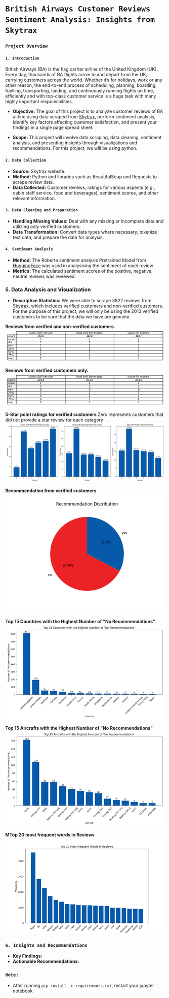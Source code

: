 # `British Airways Customer Reviews Sentiment Analysis: Insights from Skytrax`
### `Project Overview`

#### `1. Introduction`

British Airways (BA) is the flag carrier airline of the United Kingdom (UK). Every day, thousands of BA flights arrive to and depart from the UK, carrying customers across the world. Whether it’s for holidays, work or any other reason, the end-to-end process of scheduling, planning, boarding, fuelling, transporting, landing, and continuously running flights on time, efficiently and with top-class customer service is a huge task with many highly important responsibilities.

- **Objective:** The goal of this project is to analyze customer reviews of BA airline using data scraped from [Skytrax](https://www.airlinequality.com/), perform sentiment analysis, identify key factors affecting customer satisfaction, and present your findings in a single page spread sheet.

- **Scope:** This project will involve data scraping, data cleaning, sentiment analysis, and presenting insights through visualizations and recommendations. For this project, we will be using python.

#### `2. Data Collection`
- **Source:** Skytrax website.
- **Method:** Python and libraries such as BeautifulSoup and Requests to scrape review data.
- **Data Collected:** Customer reviews, ratings for various aspects (e.g., cabin staff service, food and beverages), sentiment scores, and other relevant information.

#### `3. Data Cleaning and Preparation`
- **Handling Missing Values:** Deal with any missing or incomplete data and utilizing only verified customers.
- **Data Transformation:** Convert data types where necessary, tokenize text data, and prepare the data for analysis.

#### `4. Sentiment Analysis`
- **Method:** The Roberta sentiment analysis Pretrained Model from [HuggingFace](https://huggingface.co/cardiffnlp/twitter-roberta-base-sentiment) was used in analysising the sentiment of each review
- **Metrics:** The calculated sentiment scores of the positive, negative, neutral reviews was reviewed.

### 5. Data Analysis and Visualization
- **Descriptive Statistics:** We were able to scrape 3822 reviews from [Skytrax](https://www.airlinequality.com/), which includes verified customers and non-verified customers. For the purpose of this project, we will only be using the 2013 verified customers to be sure that the data we have are genuine. 

**Reviews from verified and non-verified customers.**
![Descriptive Statistics](img/df_describe_output.png)

**Reviews from verified customers only.**
![Descriptive Statistics](img/df_describe_verified_output.png)

**5-Star point ratings for verified customers**
Zero represents customers that did not provide a star review for each category
![Descriptive Statistics](img/point_review_BC.png)

**Recommendation from verified customers**
![Descriptive Statistics](img/recommendation_review_BC.png)

**Top 15 Countries with the Highest Number of "No Recommendations"**
![Descriptive Statistics](img/top_15_countries_with_no_in_recommendation.png)

**Top 15 Aircrafts with the Highest Number of "No Recommendations"**
![Descriptive Statistics](img/top_15_aircrafts_with_no_in_recommendation.png)

**MTop 20 most frequent words in Reviews**
![Descriptive Statistics](img/word_freq_result.png)


### `6. Insights and Recommendations`
- **Key Findings:** 
- **Actionable Recommendations:**


### `Note:`
- After running `pip install -r requirements.txt`, restart your jupyter notebook.
